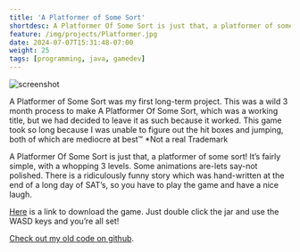 ```yaml
---
title: 'A Platformer of Some Sort'
shortdesc: A Platformer Of Some Sort is just that, a platformer of some sort!
feature: /img/projects/Platformer.jpg
date: 2024-07-07T15:31:48-07:00
weight: 25
tags: [programming, java, gamedev]
---
```


![screenshot](/img/projects/Platformer.jpg)

A Platformer of Some Sort was my first long-term project. This was a wild 3 month process to make A Platformer Of Some Sort, which was a working title, but we had decided to leave it as such because it worked. This game took so long because I was unable to figure out the hit boxes and jumping, both of which are mediocre at best™ *Not a real Trademark

A Platformer Of Some Sort is just that, a platformer of some sort! It’s fairly simple, with a whopping 3 levels. Some animations are-lets say-not polished. There is a ridiculously funny story which was hand-written at the end of a long day of SAT’s, so you have to play the game and have a nice laugh. 

[Here](https://github.com/ssebs/Platformer/raw/master/APlatformerOfSomeSort.jar) is a link to download the game. Just double click the jar and use the WASD keys and you’re all set!

[Check out my old code on github](https://github.com/ssebs/Platformer).
